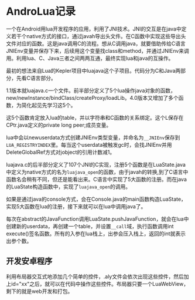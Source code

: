 AndroLua记录
====
一个在Android用lua开发程序的应用，利用了JNI技术。JNI的交互是在java中定义若干个native方式的接口，通过javah导出头文件。在C函数中实现这些导出头文件对应的函数。这是java调用C的流程。想从C调用java，就要借助传给C语言JNIEnv变量并保存下来，后续用这个变量找class和method，并通过JNIEnv来调用。利用lua、C、Java三者之间两两互通，最终实现lua和java的互操作。

最初的想法来自Lua的Kepler项目中luajava这个子项目。代码分为C和Java两部分，先看C语言部分。

1.1版本就luajava.c一个文件。前半部分定义了5个lua操作java对象的函数，new/newInstance/bindClass/createProxy/loadLib。4.0版本又增加了多个函数，为简化起见先学习这5个。

这5个函数肯定放入lua的table，并以字符串和C函数的关系绑定。这个L保存在CPtr.java定义的private long peer;成员变量。

lua中会以newuserdata方式创建JNIEnv类型变量，并命名为`__JNIEnv`保存到`LUA_REGISTRYINDEX`里。每当这个userdata被触发gc时，会找JNIEnv并用DeleteGlobalRef方式对jobject的引用计数减1。

luajava.c的后半部分定义了107个JNI的C实现，注册5个函数是在LuaState.java中定义为native方式的名为`luajava_open`的函数，由于javah的转换,到了C语言中函数名会稍有不同，但还是能看出来。C语言中实现了5大函数的注册。而在java的LuaState构造函数中，实现了`luajava_open`的调用。

如果是通过java的console方式，会在Console.java的main函数构造LuaState，实现5大函数在lua的注册，接下来就可以在lua中调用java了。

每次在abstract的JavaFunction调用LuaState.pushJavaFunction，就会在lua中创建新的userdata，再创建一个table，并设置`__call`域，执行函数调用int execute()签名函数。所有的入参在lua栈上，出参会压入栈上，返回的int就表示出参个数。

开发安卓程序
--
利用布局器交互式地添加几个简单的控件，.aly文件会依次出现这些控件，然后加上id="xx"之后，就可以在代码中操作这些控件。布局器只要一个LuaWebView，剩下的就是web开发和打包。